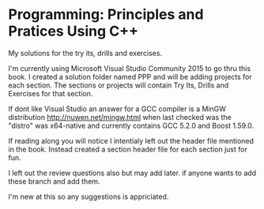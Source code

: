 # Programming: Principles and Pratices Using C++
My solutions for the try its, drills and exercises.

I'm currently using Microsoft Visual Studio Community 2015 to go thru this book.
I created a solution folder named PPP and will be adding projects for each section.  The sections or projects will contain Try Its, Drills and Exercises for that section.

If dont like Visual Studio an answer for a GCC compiler is a MinGW distribution http://nuwen.net/mingw.html
when last checked was the "distro" was x64-native and currently contains GCC 5.2.0 and Boost 1.59.0.

If reading along you will notice I intentialy left out the header file mentioned in the book.  Instead created a section header file for each section just for fun.

I left out the review questions also but may add later.
if anyone wants to add these branch and add them.  

I'm new at this so any suggestions is appriciated.
